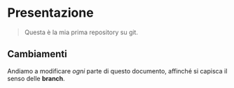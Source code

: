 # Presentazione
> Questa è la mia prima repository su git.

## Cambiamenti
Andiamo a modificare _ogni_ parte di questo documento, affinché si capisca il senso delle **branch**.
